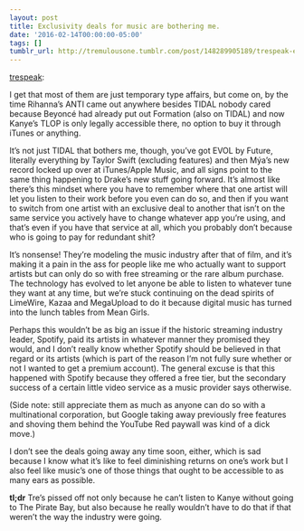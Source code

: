 ```yaml
---
layout: post
title: Exclusivity deals for music are bothering me.
date: '2016-02-14T00:00:00-05:00'
tags: []
tumblr_url: http://tremulousone.tumblr.com/post/148289905189/trespeak-exclusitivity-deals-for-music-are
---
```

[trespeak](http://trespeak.tumblr.com/post/139303292923):

I get that most of them are just temporary type affairs, but come on, by the time Rihanna’s ANTI came out anywhere besides TIDAL nobody cared because Beyoncé had already put out Formation (also on TIDAL) and now Kanye’s TLOP is only legally accessible there, no option to buy it through iTunes or anything.

It’s not just TIDAL that bothers me, though, you’ve got EVOL by Future, literally everything by Taylor Swift (excluding features) and then Mýa’s new record locked up over at iTunes/Apple Music, and all signs point to the same thing happening to Drake’s new stuff going forward. It’s almost like there’s this mindset where you have to remember where that one artist will let you listen to their work before you even can do so, and then if you want to switch from one artist with an exclusive deal to another that isn’t on the same service you actively have to change whatever app you’re using, and that’s even if you have that service at all, which you probably don’t because who is going to pay for redundant shit?

It’s nonsense! They’re modeling the music industry after that of film, and it’s making it a pain in the ass for people like me who actually want to support artists but can only do so with free streaming or the rare album purchase. The technology has evolved to let anyone be able to listen to whatever tune they want at any time, but we’re stuck continuing on the dead spirits of LimeWire, Kazaa and MegaUpload to do it because digital music has turned into the lunch tables from Mean Girls.

Perhaps this wouldn’t be as big an issue if the historic streaming industry leader, Spotify, paid its artists in whatever manner they promised they would, and I don’t really know whether Spotify should be believed in that regard or its artists (which is part of the reason I’m not fully sure whether or not I wanted to get a premium account). The general excuse is that this happened with Spotify because they offered a free tier, but the secondary success of a certain little video service as a music provider says otherwise. 

(Side note: still appreciate them as much as anyone can do so with a multinational corporation, but Google taking away previously free features and shoving them behind the YouTube Red paywall was kind of a dick move.)  
 
I don’t see the deals going away any time soon, either, which is sad because I know what it’s like to feel diminishing returns on one’s work but I also feel like music’s one of those things that ought to be accessible to as many ears as possible.

**tl;dr** Tre’s pissed off not only because he can’t listen to Kanye without going to The Pirate Bay, but also because he really wouldn’t have to do that if that weren’t the way the industry were going.
